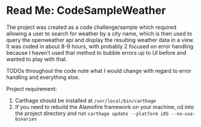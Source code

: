 #  Read Me: CodeSampleWeather

The project was created as a code challenge/sample which required allowing a user to search for weather by a city name, which is then used to query the openweather api and display the resulting weather data in a view. It was coded in about 8-9 hours, with probably 2 focused on error handling because I haven't used that method to bubble errors up to UI before and wanted to play with that.

TODOs  throughout the code note what I would change with regard to error handling and everything else.

Project requirement:
1. Carthage should be installed at `/usr/local/bin/carthage`
2. If you need to rebuild the Alamofire framework on your machine, cd into the project directory and run
`carthage update --platform iOS --no-use-binaries`

